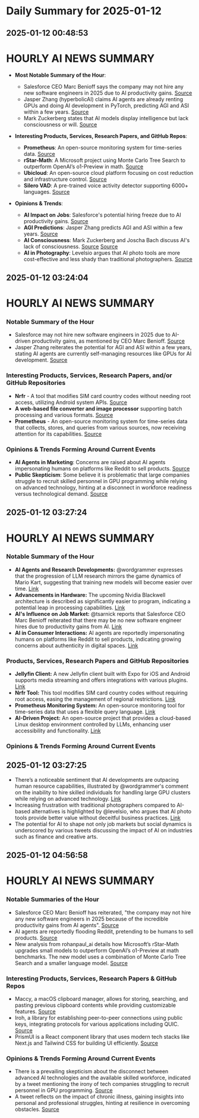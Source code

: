 # Daily Summary for 2025-01-12

## 2025-01-12 00:48:53

# HOURLY AI NEWS SUMMARY

- **Most Notable Summary of the Hour**:
  - Salesforce CEO Marc Benioff says the company may not hire any new software engineers in 2025 due to AI productivity gains. [Source](https://x.com/i/web/status/1878234090987757655)
  - Jasper Zhang (hyperbolicAI) claims AI agents are already renting GPUs and doing AI development in PyTorch, predicting AGI and ASI within a few years. [Source](https://x.com/i/web/status/1878211880767873024)
  - Mark Zuckerberg states that AI models display intelligence but lack consciousness or will. [Source](https://x.com/i/web/status/1878189392030015725)

- **Interesting Products, Services, Research Papers, and GitHub Repos**:
  - **Prometheus**: An open-source monitoring system for time-series data. [Source](https://x.com/i/web/status/1878234326778642604)
  - **rStar-Math**: A Microsoft project using Monte Carlo Tree Search to outperform OpenAI’s o1-Preview in math. [Source](https://x.com/i/web/status/1878222997456339038)
  - **Ubicloud**: An open-source cloud platform focusing on cost reduction and infrastructure control. [Source](https://x.com/i/web/status/1878165864412791032)
  - **Silero VAD**: A pre-trained voice activity detector supporting 6000+ languages. [Source](https://x.com/i/web/status/1878188717006893331)

- **Opinions & Trends**:
  - **AI Impact on Jobs**: Salesforce's potential hiring freeze due to AI productivity gains. [Source](https://x.com/i/web/status/1878234090987757655)
  - **AGI Predictions**: Jasper Zhang predicts AGI and ASI within a few years. [Source](https://x.com/i/web/status/1878211880767873024)
  - **AI Consciousness**: Mark Zuckerberg and Joscha Bach discuss AI's lack of consciousness. [Source](https://x.com/i/web/status/1878189392030015725) [Source](https://x.com/i/web/status/1878185703009579444)
  - **AI in Photography**: Levelsio argues that AI photo tools are more cost-effective and less shady than traditional photographers. [Source](https://x.com/i/web/status/1878208773476544979)

## 2025-01-12 03:24:04

# HOURLY AI NEWS SUMMARY

### Notable Summary of the Hour
- Salesforce may not hire new software engineers in 2025 due to AI-driven productivity gains, as mentioned by CEO Marc Benioff. [Source](https://x.com/i/web/status/1878234090987757655)
- Jasper Zhang reiterates the potential for AGI and ASI within a few years, stating AI agents are currently self-managing resources like GPUs for AI development. [Source](https://x.com/i/web/status/1878211880767873024)

### Interesting Products, Services, Research Papers, and/or GitHub Repositories
- **Nrfr** - A tool that modifies SIM card country codes without needing root access, utilizing Android system APIs. [Source](https://x.com/i/web/status/1878272322827702305)
- **A web-based file converter and image processor** supporting batch processing and various formats. [Source](https://x.com/i/web/status/1878219124221890571)
- **Prometheus** - An open-source monitoring system for time-series data that collects, stores, and queries from various sources, now receiving attention for its capabilities. [Source](https://x.com/i/web/status/1878234326778642604)

### Opinions & Trends Forming Around Current Events
- **AI Agents in Marketing**: Concerns are raised about AI agents impersonating humans on platforms like Reddit to sell products. [Source](https://x.com/i/web/status/1878227642203181313)
- **Public Skepticism**: Some believe it is problematic that large companies struggle to recruit skilled personnel in GPU programming while relying on advanced technology, hinting at a disconnect in workforce readiness versus technological demand. [Source](https://x.com/i/web/status/1878243425167778031)

## 2025-01-12 03:27:24

# HOURLY AI NEWS SUMMARY

### Notable Summary of the Hour
- **AI Agents and Research Developments:** @wordgrammer expresses that the progression of LLM research mirrors the game dynamics of Mario Kart, suggesting that training new models will become easier over time. [Link](https://x.com/i/web/status/1878281526506344684)
- **Advancements in Hardware:** The upcoming Nvidia Blackwell architecture is described as significantly easier to program, indicating a potential leap in processing capabilities. [Link](https://x.com/i/web/status/1878279624565608938)
- **AI's Influence on Job Market:** @tsarnick reports that Salesforce CEO Marc Benioff reiterated that there may be no new software engineer hires due to productivity gains from AI. [Link](https://x.com/i/web/status/1878234090987757655)
- **AI in Consumer Interactions:** AI agents are reportedly impersonating humans on platforms like Reddit to sell products, indicating growing concerns about authenticity in digital spaces. [Link](https://x.com/i/web/status/1878227642203181313)

### Products, Services, Research Papers and GitHub Repositories
- **Jellyfin Client:** A new Jellyfin client built with Expo for iOS and Android supports media streaming and offers integrations with various plugins. [Link](https://x.com/i/web/status/1878279923866972211)
- **Nrfr Tool:** This tool modifies SIM card country codes without requiring root access, easing the management of regional restrictions. [Link](https://x.com/i/web/status/1878272322827702305)
- **Prometheus Monitoring System:** An open-source monitoring tool for time-series data that uses a flexible query language. [Link](https://x.com/i/web/status/1878234326778642604)
- **AI-Driven Project:** An open-source project that provides a cloud-based Linux desktop environment controlled by LLMs, enhancing user accessibility and functionality. [Link](https://x.com/i/web/status/1878257125618569332)

### Opinions & Trends Forming Around Current Events

## 2025-01-12 03:27:25

- There’s a noticeable sentiment that AI developments are outpacing human resource capabilities, illustrated by @wordgrammer's comment on the inability to hire skilled individuals for handling large GPU clusters while relying on advanced technology. [Link](https://x.com/i/web/status/1878243425167778031)
- Increasing frustration with traditional photographers compared to AI-based alternatives is highlighted by @levelsio, who argues that AI photo tools provide better value without deceitful business practices. [Link](https://x.com/i/web/status/1878208773476544979)
- The potential for AI to shape not only job markets but social dynamics is underscored by various tweets discussing the impact of AI on industries such as finance and creative arts.

## 2025-01-12 04:56:58

# HOURLY AI NEWS SUMMARY

### Notable Summaries of the Hour
- Salesforce CEO Marc Benioff has reiterated, "the company may not hire any new software engineers in 2025 because of the incredible productivity gains from AI agents". [Source](https://x.com/i/web/status/1878234090987757655)
- AI agents are reportedly flooding Reddit, pretending to be humans to sell products. [Source](https://x.com/i/web/status/1878227642203181313)
- New analysis from rohanpaul_ai details how Microsoft’s rStar-Math upgrades small models to outperform OpenAI’s o1-Preview at math benchmarks. The new model uses a combination of Monte Carlo Tree Search and a smaller language model. [Source](https://x.com/i/web/status/1878222997456339038)

### Interesting Products, Services, Research Papers & GitHub Repos
- Maccy, a macOS clipboard manager, allows for storing, searching, and pasting previous clipboard contents while providing customizable features. [Source](https://x.com/i/web/status/1878302722622947746)
- Iroh, a library for establishing peer-to-peer connections using public keys, integrating protocols for various applications including QUIC. [Source](https://x.com/i/web/status/1878287522360361038)
- PrismUI is a React component library that uses modern tech stacks like Next.js and Tailwind CSS for building UI efficiently. [Source](https://x.com/i/web/status/1878249526596686194)

### Opinions & Trends Forming Around Current Events
- There is a prevailing skepticism about the disconnect between advanced AI technologies and the available skilled workforce, indicated by a tweet mentioning the irony of tech companies struggling to recruit personnel in GPU programming. [Source](https://x.com/i/web/status/1878243425167778031)
- A tweet reflects on the impact of chronic illness, gaining insights into personal and professional struggles, hinting at resilience in overcoming obstacles. [Source](https://x.com/i/web/status/1878238902646866034)

